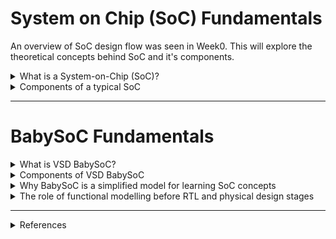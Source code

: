 # System on Chip (SoC) Fundamentals

An overview of SoC design flow was seen in Week0. This will explore the theoretical concepts behind SoC and it's components.

<details>
  <summary> What is a System-on-Chip (SoC)? </summary>
//add an image here
**A system-on-chip is an integrated circuit that integrates all of a system’s required components onto a single piece of silicon.**

## Evolution of ICs into SoC

A system is a meaningful interconnection of various devices. A relevant context here would be a _computing_ system, which is a system capable of processing, storing, and communicating information (or data). 
(Henceforth, when _system_ is mentioned, it refers to _computing_ system)
Initially, each component in such a system had its own IC or chip. These components would later be interconnected on a PCB to form a system. According to Moore's law, as the transistor sizes shrank, it was possible to make the chips smaller with added functionality. 
To decrease the size of the system as a whole, the components were instead interconnected and fabricated into a single piece of silicon wafer. This came to be known as System on Chip, since we now had an entire _system_ fabricated on a _chip_ (or IC). 
On an SoC, we usually refer to “components” when discussing the system architecture (CPU, memory, interconnect, peripherals, other IP blocks). But when writing RTL or synthesizing the design, we deal with “modules” (the code-level representation of those components).
An IC does a specific low-level task (e.g., an AND gate IC, a Power management IC, an Op-Amp IC), but an SoC can do a high-level task (e.g., SoCs in Wearable devices, Automotives) or be general purpose (e.g., SoCs in smartphones, tablets). 

## Why SoC?

Typically, we want: "more performance, less power, less area", and SoCs manage to achieve some improvement in all three aspects relative to a traditional system. 

### 1. Area 
   - Since components are now fabricated on the same wafer, the "real-estate" consumed by packaging, board-level interconnects, etc., is saved. In this space, additional functional components can be added.
   - Increases functionality, portability
### 2. Performance
   - Components are now closer to each other (cuz no packages), so the interconnect delay is decreased (physically)
   - This can decrease the total delay, increase slack, or increase the operating frequency (if slack remains the same as before SoC integration)
   - Frequency of operation is the most direct measure of performance of any system, hence increased frequency increases performance
### 3. Power
   - One source of power dissipation is the I<sup>2</sup>R loss in the interconnects. We know, R ∝ L/A (L: length of interconnect, A: cross-section area of interconnect), so longer interconnects offer more resistance. 
   - Interconnects also offer capacitance. And for parallel plate capacitors, C ∝ L*W (L: length of interconnect, W: width of interconnect). Thus, longer interconnects offer more capacitance.
   - More capacitance requires more current to be charged faster (else delay increases with L). We know that P = VI, hence more current leads to increased power consumption.
   - On-chip interconnects are much smaller than off-chip interconnects. Having SoCs reduces the off-chip interconnections required, thus reducing I<sup>2</sup>R losses and power consumed.
### 4. Reliability
   - Off-chip interconnections are more vulnerable to signal integrity issues. On-chip interconnections are part of a chip, thus enclosed within robust packaging that provides necessary protection.
   - This makes SoCs more reliable, a quality that is mandatory in critical applications like automotives, healthcare, etc.
### 5. Customization
   - With hard and soft IP blocks available, SoCs can be highly customized to suit the application. An SoC (customized for an application) becomes highly application-specific (in a sense) and hence less likely to be used for different applications.
   - But, there are general-purpose SoCs available. 
     
##  Why not SoC?

1. Single point of failure: With all components in a single chip, a failure in one component affects the entire system.
2. Time to market: When compared to off-the-shelf components, designing custom SoCs requires more expertise and specialized tools with increased development time and costs. 
3. Mixed analog/digital: As all the components on an SoC are manufactured with a single process technology, there is no option to use optimal technology (often different from the one being used) for the analog sections. This leads to reduced analog performance and makes SoCs better suited for digital applications.
4. Flexibility: An SoC is ideally suited to its intended task but has limited scope to be applied to any other task.
  
</details>

<details>
  <summary> Components of a typical SoC </summary>

  //add an image here
  
A typical computing system has a programmable processor, on-chip memory, peripherals (for interfacing with the outside world), and necessary analog components (e.g., oscillators for clock generation). 
An SoC integrates all of them into a chip with additional functional units for accelerating specific tasks. 

### 1. Processor (CPU)
  - Responsible for data processing tasks from basic arithmetic calculation (simple) to running applications (complex) 
  - Multiple cores may be present in high-end systems
### 2. Memory
  - In simple systems, RAM and ROM are used for storing intermediate results or system software (firmware) necessary for the smooth functioning of the system
  - In complex systems, levels of cache memory hierarchy can be included on chip
### 3. Peripherals
  - Any component used to extend the functionality of the processor is a peripheral
  -  Controllers and software required for interfacing with components off-chip are necessary
  - Examples include ADC/DAC, GPIO, etc., in simple SoCs, to USB controllers, memory controllers, etc., in complex SoCs
  - **Additional Functional Units** like DSPs, GPUs, Crypto engines, etc., can be used to perform/accelerate specific tasks
### 4. Analog components
  - Oscillators are necessary for clock generation (for any sequential digital module to operate, eg, a processor)
  - Filters, power management circuits, transceivers, etc., can be included as well.
### 5. Application-specific features
  - Wi-fi, Bluetooth modules, opto/micro electro-mechanical systems (O/MEMS), or any IP blocks can be included based on the target application, if necessary.
  - Including reconfigurable logic (FPGA) is a possibility as well.

</details>

---

# BabySoC Fundamentals

<details>
  <summary> What is VSD BabySoC? </summary>
</details>

<details>
  <summary> Components of VSD BabySoC </summary>
</details>

<details>
  <summary> Why BabySoC is a simplified model for learning SoC concepts </summary>
</details>

<details>
  <summary> The role of functional modelling before RTL and physical design stages </summary>
</details>

---

<details>
  <summary> References </summary>

Reference for SoC fundamentals:
- [Github repo](https://github.com/hemanthkumardm/SFAL-VSD-SoC-Journey/tree/main/11.%20Fundamentals%20of%20SoC%20Design)
- [Website](https://www.ansys.com/blog/what-is-system-on-a-chip)
- [IEEE Tutorial Paper](https://www.scribd.com/document/725357175/systemonchip-design)
  
Reference for VSDBabySoC:
- [Github repo](https://github.com/manili/VSDBabySoC/tree/main)
</details>

